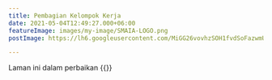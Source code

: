 ```yaml
---
title: Pembagian Kelompok Kerja
date: 2021-05-04T12:49:27.000+06:00
featureImage: images/my-image/SMAIA-LOGO.png
postImage: https://lh6.googleusercontent.com/MiGG26vovhzSOH1fvdSoFazwmUsFZt5z7POOLE57Rtc0zNKPeiMmtfBRJGjru9LUWN0c9nznmEHrkzZghZKoG0KvbHDCu3IvPL1-TfEutoX_V3KJfG_tzCLzaDjT7en2cQ

---
```

<script type="application/javascript"> var loadCounter = 0; var loaded = function() { loadCounter += 1; if (loadCounter === 2) { $("iframe").attr("height", "500px"); $(window).scrollTo(315,0) } } </script>

Laman ini dalam perbaikan
{{<youtube u3nrUEIHVow>}}
